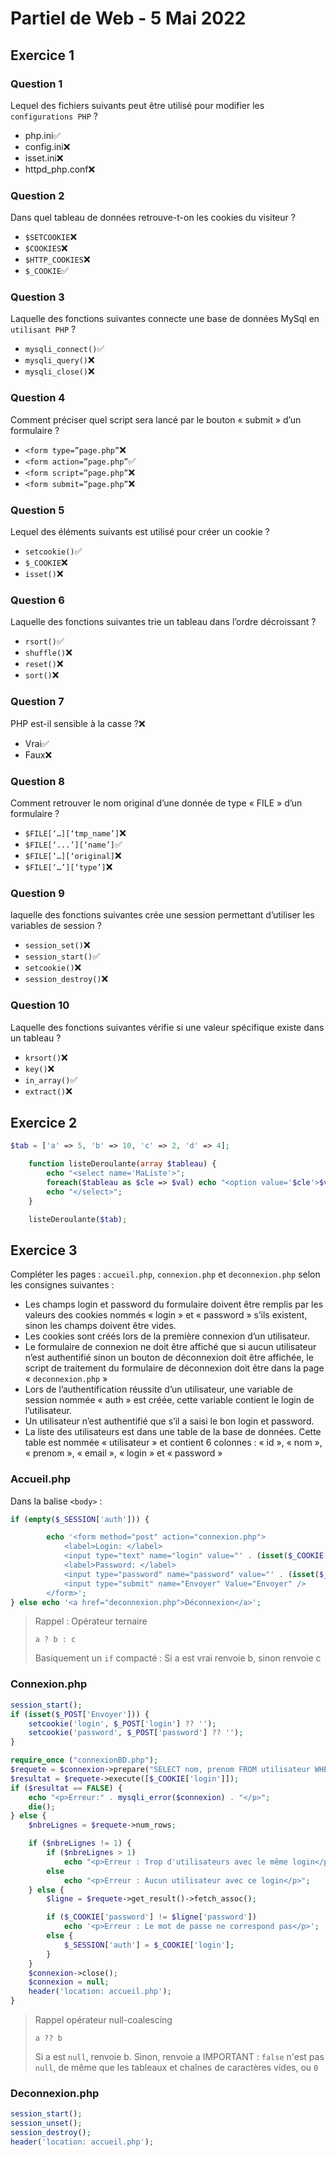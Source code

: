 # Partiel de Web - 5 Mai 2022

## Exercice 1

### Question 1

Lequel des fichiers suivants peut être utilisé pour modifier les `configurations PHP` ?

- php.ini✅
- config.ini❌
- isset.ini❌
- httpd_php.conf❌

### Question 2

Dans quel tableau de données retrouve-t-on les cookies du visiteur ?

- `$SETCOOKIE`❌
- `$COOKIES`❌
- `$HTTP_COOKIES`❌
- `$_COOKIE`✅

### Question 3

Laquelle des fonctions suivantes connecte une base de données MySql en `utilisant PHP` ?

- `mysqli_connect()`✅
- `mysqli_query()`❌
- `mysqli_close()`❌

### Question 4

Comment préciser quel script sera lancé par le bouton « submit » d’un formulaire ?

- `<form type=”page.php”`❌
- `<form action=”page.php”`✅
- `<form script=”page.php”`❌
- `<form submit=”page.php”`❌

### Question 5

Lequel des éléments suivants est utilisé pour créer un cookie ?

- `setcookie()`✅
- `$_COOKIE`❌
- `isset()`❌

### Question 6

Laquelle des fonctions suivantes trie un tableau dans l’ordre décroissant ?

- `rsort()`✅
- `shuffle()`❌
- `reset()`❌
- `sort()`❌

### Question 7

PHP est-il sensible à la casse ?❌

- Vrai✅
- Faux❌

### Question 8

Comment retrouver le nom original d’une donnée de type « FILE » d’un formulaire ?

- `$FILE[‘…][‘tmp_name’]`❌
- `$FILE[‘...’][‘name’]`✅
- `$FILE[‘…][‘original]`❌
- `$FILE[‘…’][‘type’]`❌

### Question 9

laquelle des fonctions suivantes crée une session permettant d’utiliser les variables de session ?

- `session_set()`❌
- `session_start()`✅
- `setcookie()`❌
- `session_destroy()`❌

### Question 10

Laquelle des fonctions suivantes vérifie si une valeur spécifique existe dans un tableau ?

- `krsort()`❌
- `key()`❌
- `in_array()`✅
- `extract()`❌

## Exercice 2

```php
$tab = ['a' => 5, 'b' => 10, 'c' => 2, 'd' => 4];

    function listeDeroulante(array $tableau) {
        echo "<select name='MaListe'>";
        foreach($tableau as $cle => $val) echo "<option value='$cle'>$val</option>";
        echo "</select>";
    }

    listeDeroulante($tab);
```

## Exercice 3

Compléter les pages : `accueil.php`, `connexion.php` et `deconnexion.php` selon les consignes suivantes :

- Les champs login et password du formulaire doivent être remplis par les valeurs des cookies
nommés « login » et « password » s’ils existent, sinon les champs doivent être vides.
- Les cookies sont créés lors de la première connexion d’un utilisateur.
- Le formulaire de connexion ne doit être affiché que si aucun utilisateur n’est authentifié
sinon un bouton de déconnexion doit être affichée, le script de traitement du formulaire de
déconnexion doit être dans la page « `deconnexion.php` »
- Lors de l’authentification réussite d’un utilisateur, une variable de session nommée « auth »
est créée, cette variable contient le login de l’utilisateur.
- Un utilisateur n’est authentifié que s’il a saisi le bon login et password.
- La liste des utilisateurs est dans une table de la base de données. Cette table est nommée
« utilisateur » et contient 6 colonnes : « id », « nom », « prenom », « email », « login » et
« password »

### Accueil.php

Dans la balise `<body>` :

```php
if (empty($_SESSION['auth'])) {

        echo '<form method="post" action="connexion.php">
            <label>Login: </label>
            <input type="text" name="login" value="' . (isset($_COOKIE['login']) ? $_COOKIE['password'] : '') . '">
            <label>Password: </label>
            <input type="password" name="password" value="' . (isset($_COOKIE['password']) ? $_COOKIE['password'] : '') . '">
            <input type="submit" name="Envoyer" Value="Envoyer" />
        </form>';
} else echo '<a href="deconnexion.php">Déconnexion</a>';
```

> Rappel : Opérateur ternaire
>
> `a ? b : c`
>
> Basiquement un `if` compacté : Si a est vrai renvoie b, sinon renvoie c

### Connexion.php

```php
session_start();
if (isset($_POST['Envoyer'])) {
    setcookie('login', $_POST['login'] ?? '');
    setcookie('password', $_POST['password'] ?? '');
}

require_once ("connexionBD.php");
$requete = $connexion->prepare("SELECT nom, prenom FROM utilisateur WHERE login = ?");
$resultat = $requete->execute([$_COOKIE['login']]);
if ($resultat == FALSE) {
    echo "<p>Erreur:" . mysqli_error($connexion) . "</p>";
    die();
} else {
    $nbreLignes = $requete->num_rows;

    if ($nbreLignes != 1) {
        if ($nbreLignes > 1)
            echo "<p>Erreur : Trop d'utilisateurs avec le même login</p>";
        else
            echo "<p>Erreur : Aucun utilisateur avec ce login</p>";
    } else {
        $ligne = $requete->get_result()->fetch_assoc();

        if ($_COOKIE['password'] != $ligne['password'])
            echo '<p>Erreur : Le mot de passe ne correspond pas</p>';
        else {
            $_SESSION['auth'] = $_COOKIE['login'];
        }
    }
    $connexion->close();
    $connexion = null;
    header('location: accueil.php');
}
```

> Rappel opérateur null-coalescing
>
> `a ?? b`
>
> Si a est `null`, renvoie b. Sinon, renvoie a
> IMPORTANT : `false` n'est pas `null`, de même que les tableaux et chaînes de caractères vides, ou `0`

### Deconnexion.php

```php
session_start();
session_unset();
session_destroy();
header('location: accueil.php');
```
